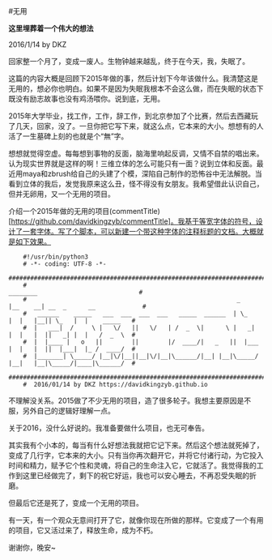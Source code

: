 #无用

**这里埋葬着一个伟大的想法**

2016/1/14 by DKZ 



回家整一个月了，变成一废人。生物钟越来越乱，终于在今天，我，失眠了。

这篇的内容大概是回顾下2015年做的事，然后计划下今年该做什么。我清楚这是无用的，想必你也明白。如果不是因为失眠我根本不会这么做，而在失眠的状态下既没有励志故事也没有鸡汤喂你。说到底，无用。

2015年大学毕业，找工作，工作，辞工作，到北京参加了个比赛，然后去西藏玩了几天，回家，没了。一旦你把它写下来，就这么点，它本来的大小。想想有的人活了一生墓碑上刻的也就是个“無”字。

想想就觉得空虚。每每想到事物的反面，脑海里响起反调，又情不自禁的唱出来。认为现实世界就是这样的啊！三维立体的怎么可能只有一面？说到立体和反面。最近用maya和zbrush给自己的头建了个模，深陷自己制作的恐怖谷中无法解脱。当看到立体的我后，发觉我原来这么丑，怪不得没有女朋友。我希望借此认识自己，但并无卵用，又一个无用的项目。

介绍一个2015年做的无用的项目(commentTitle)[https://github.com/davidkingzyb/commentTitle]。我基于等宽字体的符号，设计了一套字体。写了个脚本，可以新建一个带这种字体的注释标题的文档。大概就是如下效果。

```
    #!/usr/bin/python3
    # -*- coding: UTF-8 -*-
    #######################################################################################################
    #                                                                 ________                            #  
    #                                                          _     |__    __| __  _      __             #  
    #   ______    _____   ___  ___  ___  ___   _____  ______  | \_      |  |   |__|| \_   |  |    _____   #  
    #  |   ___|  /     \ |   \/   ||   \/   | /  _  \|      \ |   _|    |  |   |  ||   _| |  |   /  _  \  #  
    #  |  |____ |   o   ||        ||        |/  ____/|   _   ||  |___   |  |   |  ||  |___|  |_ /  ____/  #  
    #  |_______| \_____/ |__|\/|__||__|\/|__|\______/|__| |__|\_____/   |__|   |__|\_____/|____|\______/  #  
    #######################################################################################################
    #  2016/01/14 by DKZ https://davidkingzyb.github.io
```

不理解没关系。2015做了不少无用的项目，造了很多轮子。我想主要原因是不服，另外自己的逻辑好理解一点。

关于2016，没什么好说的。我准备要做什么项目，也无可奉告。

其实我有个小本的，每当有什么好想法我就把它记下来。然后这个想法就死掉了，变成了几行字，它本来的大小。只有当你再次翻开它，并将它付诸行动，为它投入时间和精力，赋予它个性和灵魂，将自己的生命注入它，它就活了。我觉得我的工作到这里已经做完了，剩下的祝它好运，我也可以安心睡去，不再忍受失眠的折磨。

但最后它还是死了，变成一个无用的项目。

有一天，有一个观众无意间打开了它，就像你现在所做的那样。它变成了一个有用的项目，它又活过来了，释放生命，成为不朽。

谢谢你，晚安~





